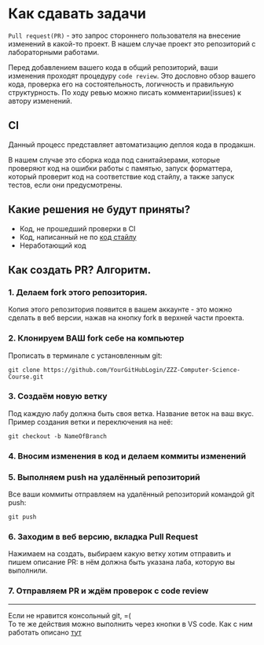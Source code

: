 # Как сдавать задачи

`Pull request(PR)` - это запрос стороннего пользователя на внесение изменений в какой-то проект. В нашем случае проект это репозиторий с лабораторными работами.

Перед добавлением вашего кода в общий репозиторий, ваши изменения проходят процедуру `code review`. Это дословно обзор вашего кода, проверка его на состоятельность, логичность и правильную структурность. По ходу ревью можно писать комментарии(issues) к автору изменений.

## CI
Данный процесс представляет автоматизацию деплоя кода в продакшн. 

В нашем случае это сборка кода под санитайзерами, которые проверяют код на ошибки работы с памятью, запуск форматтера, который проверит код на соответствие код стайлу, а также запуск тестов, если они предусмотрены. 


## Какие решения не будут приняты?
- Код, не прошедший проверки в CI
- Код, написанный не по [код стайлу](style.md)
- Неработающий код 


## Как создать PR? Алгоритм.
### 1. Делаем **fork** этого репозитория.
Копия этого репозитория появится в вашем аккаунте - это можно сделать в веб версии, нажав на кнопку
fork в верхней части проекта.
### 2. Клонируем ВАШ fork себе на компьютер
Прописать в терминале с установленным git:
```shell
git clone https://github.com/YourGitHubLogin/ZZZ-Computer-Science-Course.git
```
### 3. Создаём новую ветку
Под каждую лабу должна быть своя ветка. Название веток на ваш вкус.
Пример создания ветки и переключения на неё:
```shell
git checkout -b NameOfBranch
```
### 4. Вносим изменения в код и делаем коммиты изменений

### 5. Выполняем push на удалённый репозиторий
Все ваши коммиты отправляем на удалённый репозиторий командой git push:
```shell
git push
```
### 6. Заходим в веб версию, вкладка Pull Request
Нажимаем на создать, выбираем какую ветку хотим отправить и пишем описание PR: в нём должна
быть указана лаба, которую вы выполнили.
### 7. Отправляем PR и ждём проверок c code review
---

Если не нравится консольный git, =(  
То те же действия можно выполнить через кнопки в VS code. Как с ним работать описано [тут](vscode.md)